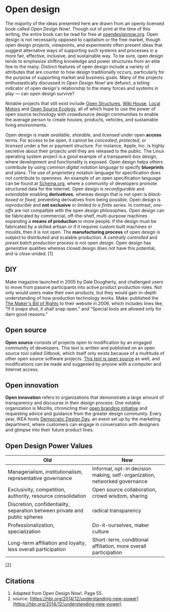 # Open design

The majority of the ideas presented here are drawn from an openly licensed book called _Open Design Now!_. Though out of print at the time of this writing, the entire book can be read for free at [opendesignnow.org](http://opendesignnow.org). Open design is not necessarily opposed to capitalism or the free market, though open design projects, viewpoints, and experiments often present ideas that suggest alternative ways of supporting such systems and processes in a more fair, effective, inclusive, and sustainable way. To be sure, open design tends to emphasize shifting knowledge and power structures from an elite few to the many. Distinct features of open design include a variety of attributes that are counter to how design traditionally occurs, particularly for the purpose of supporting market and business goals. Many of the projects enthusiastically discussed in _Open Design Now!_ are defunct, a telling indicator of open design's relationship to the many forces and systems in play — can open design survive?

Notable projects that still exist include [Open Structures](http://openstructures.net), [Wiki House](http://wikihouse.cc), [Local Motors](https://localmotors.com/) and [Open Source Ecology](http://opensourceecology.org), all of which hope to use the power of open source technology with crowdsource design communities to enable the average person to create houses, products, vehicles, and sustainable living environments.

Open design is made _available_, _sharable_, and _licensed_ under open **access** terms. For access to be open, it cannot be _concealed_, _protected_, or _licensed_ under a fee or payment structure. For instance, Apple, Inc. is highly secretive about their projects until they are released to the public. The Linux operating system project is a good example of a transparent-box design, where development and functionality is exposed. Open design helps others contribute by using _common digital notation language_ to specify **blueprints** and plans. The use of _proprietary_ notation language for specification does not contribute to openness. An example of an open specification language can be found at [Schema.org](http://schema.org), where a community of developers promote structured data for the Internet. Open design is _reconfigurable_ and _extendable_ enabling **derivatives**, whereas design that is not open is _black-boxed_ or _fixed_, preventing derivatives from being possible. Open design is _reproducible_ and **not exclusive** or _limited to a finite series_. In contrast, _one-offs_ are not compatible with the open design philosophies. Open design can be fabricated by commercial, off-the-shelf, multi-purpose machines expanding a **means of production** to more people. If the design must be fabricated by a skilled artisan or if it requires custom built machines or moulds, then it is not open. The **manufacturing process** of open design is subject to distributed and scalable production. A _centrally controlled_ and _preset batch production_ process is not open design. Open design has _generative_ qualities whereas closed design does not have this potential, and is _close-ended_. \[1\]

## DIY

Make magazine launched in 2005 by Dale Dougherty, and challenged users to move from passive participants into active product production roles. Not only would users make their own products, but they would gain in-depth understanding of how production technology works. Make: published the [The Maker's Bill of Rights](http://cdn.makezine.com/make/MAKERS_RIGHTS.pdf) to their website in 2006, which includes lines like, "If it snaps shut, it shall snap open." and "Special tools are allowed only for darn good reasons."

## Open source

**Open source** consists of projects open to modification by an engaged community of developers. This text is written and published on an open source tool called Gitbook, which itself only exists because of a multitude of other open source software projects. [This text is open source](https://github.com/dmd-program/dmd-100-sp17/blob/master/topics/open_design.md) as well, and modifications can be made and suggested by anyone with a computer and Internet access.

## Open innovation

**Open innovation** refers to organizations that demonstrate a large amount of transparency and discourse in their design process. One notable organization is Mozilla, chronicling their [open branding initiative](https://blog.mozilla.org/opendesign/) and requesting advice and guidance from the greater design community. Every year, IKEA hosts [Democratic Design Day](http://ouryear.ikea.com/2015/design/a-day-dedicated-to-democratic-design/), an event set up by the marketing department, where customers can engage in conversation with designers and glimpse into their future product lines.

## Open Design Power Values

| Old | New |
| --- | --- |
| Managerialism, institutionalism, representative governance | Informal, opt-in decision making, self-organization, networked governance |
| Exclusivity, competition, authority, resource consolidation | Open source collaboration, crowd wisdom, sharing |
| Discretion, confidentiality, separation between private and public spheres | radical transparency |
| Professionalization, specialization | Do-it-ourselves, maker culture |
| Long-term affiliation and loyalty, less overall participation | Short-term, conditional affiliation, more overall participation |

\[2\]

## Citations

1. Adapted from Open Design Now!. Page 55.
2. source: [https://hbr.org/2014/12/understanding-new-power](https://hbr.org/2014/12/understanding-new-power)



